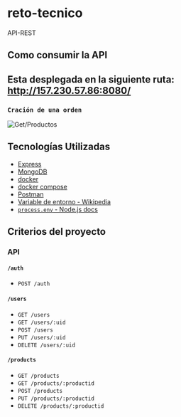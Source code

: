 # reto-tecnico
API-REST
## Como consumir la API
Esta desplegada en la siguiente ruta: http://157.230.57.86:8080/
---
### `Cración de una orden`
![Get/Productos](./img/api.png)
##  Tecnologías Utilizadas
* [Express](https://expressjs.com/)
* [MongoDB](https://www.mongodb.com/)
* [docker](https://docs.docker.com/)
* [docker compose](https://docs.docker.com/compose/)
* [Postman](https://www.getpostman.com)
* [Variable de entorno - Wikipedia](https://es.wikipedia.org/wiki/Variable_de_entorno)
* [`process.env` - Node.js docs](https://nodejs.org/api/process.html#process_process_env)
##  Criterios del proyecto

###  API

####  `/auth`

* `POST /auth`

####  `/users`

* `GET /users`
* `GET /users/:uid`
* `POST /users`
* `PUT /users/:uid`
* `DELETE /users/:uid`

####  `/products`

* `GET /products`
* `GET /products/:productid`
* `POST /products`
* `PUT /products/:productid`
* `DELETE /products/:productid`
